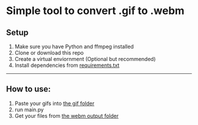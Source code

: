 # Simple tool to convert .gif to .webm

## Setup
1. Make sure you have Python and ffmpeg installed
2. Clone or download this repo
3. Create a virtual enviornment (Optional but recommended)
4. Install dependencies from [requirements.txt](requirements.txt)
---
## How to use:
1. Paste your gifs into [the gif folder](gifs/)
2. run main.py
3. Get your files from [the webm output folder](webm_output/)
